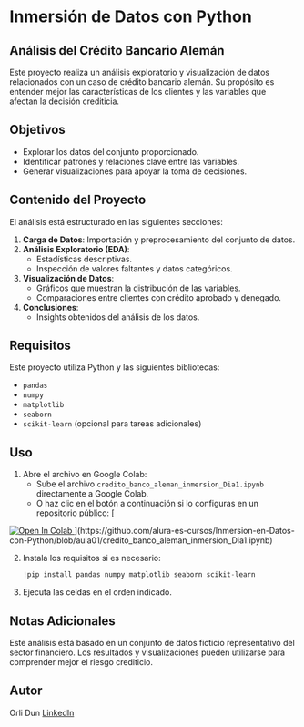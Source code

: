 # Inmersión de Datos con Python
## Análisis del Crédito Bancario Alemán

Este proyecto realiza un análisis exploratorio y visualización de datos relacionados con un caso de crédito bancario alemán. Su propósito es entender mejor las características de los clientes y las variables que afectan la decisión crediticia.

## Objetivos
- Explorar los datos del conjunto proporcionado.
- Identificar patrones y relaciones clave entre las variables.
- Generar visualizaciones para apoyar la toma de decisiones.

## Contenido del Proyecto
El análisis está estructurado en las siguientes secciones:

1. **Carga de Datos**: Importación y preprocesamiento del conjunto de datos.
2. **Análisis Exploratorio (EDA)**: 
   - Estadísticas descriptivas.
   - Inspección de valores faltantes y datos categóricos.
3. **Visualización de Datos**:
   - Gráficos que muestran la distribución de las variables.
   - Comparaciones entre clientes con crédito aprobado y denegado.
4. **Conclusiones**:
   - Insights obtenidos del análisis de los datos.

## Requisitos
Este proyecto utiliza Python y las siguientes bibliotecas:
- `pandas`
- `numpy`
- `matplotlib`
- `seaborn`
- `scikit-learn` (opcional para tareas adicionales)

## Uso
1. Abre el archivo en Google Colab:
   - Sube el archivo `credito_banco_aleman_inmersion_Dia1.ipynb` directamente a Google Colab.
   - O haz clic en el botón a continuación si lo configuras en un repositorio público:
     [<a target="_blank" href="https://colab.research.google.com/github/GoogleCloudPlatform/vertex-ai-samples/blob/main/notebooks/official/model_monitoring/model_monitoring.ipynb">
  <img src="https://colab.research.google.com/assets/colab-badge.svg" alt="Open In Colab"/>
</a>](https://github.com/alura-es-cursos/Inmersion-en-Datos-con-Python/blob/aula01/credito_banco_aleman_inmersion_Dia1.ipynb)

2. Instala los requisitos si es necesario:
   ```python
   !pip install pandas numpy matplotlib seaborn scikit-learn

3. Ejecuta las celdas en el orden indicado.

## Notas Adicionales
Este análisis está basado en un conjunto de datos ficticio representativo del sector financiero. Los resultados y visualizaciones pueden utilizarse para comprender mejor el riesgo crediticio.

## Autor
Orli Dun
[LinkedIn](https://www.linkedin.com/in/orlibetdungonzalez)
